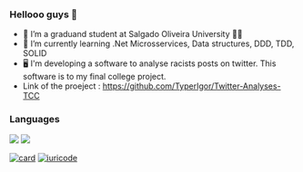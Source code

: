 ### Hellooo guys 👋

- 🔭 I’m a graduand student at Salgado Oliveira University :technologist:
- 🌱 I’m currently learning .Net Microsservices, Data structures, DDD, TDD, SOLID
- :desktop_computer: I'm developing a software to analyse racists posts on twitter. This software is to my final college project. 
 - Link of the proeject : https://github.com/TyperIgor/Twitter-Analyses-TCC 

### Languages

<img src="https://img.shields.io/badge/.NET-5C2D91?style=for-the-badge&logo=.net&logoColor=white" />  <img src="https://img.shields.io/badge/C%23-239120?style=for-the-badge&logo=c-sharp&logoColor=white" />


[![card](https://github-readme-stats.vercel.app/api?username=TyperIgor&theme=default)](https://github.com/TyperIgor/)  [![iuricode](https://github-readme-stats.vercel.app/api/top-langs/?username=TyperIgor&hide=html&layout=compact&theme=default)](https://github.com/TyperIgor/)
